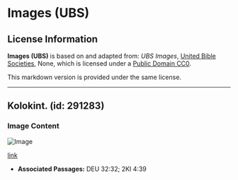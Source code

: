 # Images (UBS)

## License Information

**Images (UBS)** is based on and adapted from: _UBS Images_, [United Bible Societies](https://unitedbiblesocieties.org/), None, which is licensed under a [Public Domain CC0](https://creativecommons.org/public-domain/cc0/).

This markdown version is provided under the same license.



--------------------------------

## Kolokint. (id: 291283)

### Image Content

![Image](https://cdn.aquifer.bible/aquifer-content/resources/Media/WEB-0141_colocynth.jpg)

[link](https://cdn.aquifer.bible/aquifer-content/resources/Media/WEB-0141_colocynth.jpg)

* **Associated Passages:** DEU 32:32; 2KI 4:39

